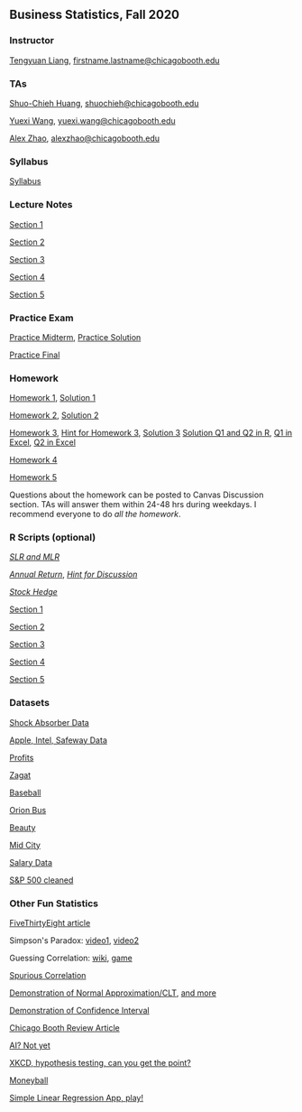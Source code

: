 ## Business Statistics, Fall 2020

### Instructor
[Tengyuan Liang](https://tyliang.github.io/Tengyuan.Liang/), firstname.lastname@chicagobooth.edu

### TAs
[Shuo-Chieh Huang](mailto:shuochieh@chicagobooth.edu), shuochieh@chicagobooth.edu

[Yuexi Wang](mailto:yuexi.wang@chicagobooth.edu), yuexi.wang@chicagobooth.edu

[Alex Zhao](mailto:alexzhao@chicagobooth.edu), alexzhao@chicagobooth.edu

### Syllabus
[Syllabus](Syllabus.pdf)

### Lecture Notes

[Section 1](Lecture/Section1.pdf)

[Section 2](Lecture/Section2.pdf)

[Section 3](Lecture/Section3.pdf)

[Section 4](Lecture/Section4.pdf)

[Section 5](Lecture/Section5.pdf)

<!-- [Week 10, Bonus]() -->

<!-- [Key Points](Review.txt) -->

### Practice Exam

[Practice Midterm](Homework/practice_midterm.pdf), [Practice Solution](Homework/practice_midterm_solution.pdf)

[Practice Final](Homework/practice_final.pdf)<!-- , [Practice Solution](Homework/practice_final_solution.pdf) -->

<!--
[Midterm Solution](Homework/midterm_fall19_solution.pdf) -->

<!--
[Final Solution](Homework/Final-Fall18-sol.pdf) -->

### Homework

[Homework 1](Homework/HW1.pdf), [Solution 1](Homework/HW1_sol.pdf)

[Homework 2](Homework/HW2.pdf), [Solution 2](Homework/HW2_sol.pdf)

[Homework 3](Homework/HW3.pdf), [Hint for Homework 3](Homework/HW3_hint.zip), [Solution 3](Homework/HW3_sol.pdf)
[Solution Q1 and Q2 in R](Homework/HW3-TA.pdf), [Q1 in Excel](Homework/Question1.xlsx), [Q2 in Excel](Homework/Question2.xlsx)

[Homework 4](Homework/HW4.pdf)<!-- , [Solution 4](Homework/HW4_sol.pdf) -->

[Homework 5](Homework/HW5.pdf)<!-- , [Solution 5](Homework/HW5_sol.pdf) -->

Questions about the homework can be posted to Canvas Discussion section. TAs will answer
them within 24-48 hrs during weekdays. I recommend everyone to do *all the homework*.


### R Scripts (optional)
<!--- [*Week 10, Script*](Lecture/Data_Science_Script.html) 

[*Dummies and Interactions*](Lecture/dummy.html)--->

[*SLR and MLR*](Lecture/Apple_Intel_Safeway.html) 

[*Annual Return*](Lecture/AnnualReturn.html), [*Hint for Discussion*](Lecture/AnnualReturn-Student-File.zip)

[*Stock Hedge*](Lecture/StockHedge.html)

[Section 1](Rscript/Section1.R)

[Section 2](Rscript/Section2.R)

[Section 3](Rscript/Section3.R)

[Section 4](Rscript/Section4.R)

[Section 5](Rscript/Section5.R)



### Datasets

[Shock Absorber Data](Datasets/shock.csv)

[Apple, Intel, Safeway Data](Datasets/Apple_Intel_Safeway.xls)

[Profits](Datasets/Profits.csv)

[Zagat](Datasets/zagat.csv)

[Baseball](Datasets/RunsPerGame.csv)

[Orion Bus](Datasets/Orion.xls)

[Beauty](Datasets/BeautyData.csv)

[Mid City](Datasets/MidCity.csv)

[Salary Data](Datasets/SalaryData.xls)

[S&P 500 cleaned](Datasets/SP500.csv)






### Other Fun Statistics

[FiveThirtyEight article](http://fivethirtyeight.com/features/why-fivethirtyeight-gave-trump-a-better-chance-than-almost-anyone-else/)

Simpson's Paradox: [video1](https://www.youtube.com/watch?v=ebEkn-BiW5k), [video2](https://www.youtube.com/watch?time_continue=9&v=E_ME4P9fQbo)

Guessing Correlation: [wiki](https://en.wikipedia.org/wiki/Guess_the_Correlation), [game](http://guessthecorrelation.com/)

[Spurious Correlation](http://www.tylervigen.com/spurious-correlations)

[Demonstration of Normal Approximation/CLT](https://gallery.shinyapps.io/CLT_mean/), [and more](https://openintro.shinyapps.io/CLT_prop/)


[Demonstration of Confidence Interval](https://shiny.rit.albany.edu/stat/confidence/)

[Chicago Booth Review Article](http://review.chicagobooth.edu/economics/2016/video/why-cant-we-close-gender-gap)

[AI? Not yet](https://medium.com/@mijordan3/artificial-intelligence-the-revolution-hasnt-happened-yet-5e1d5812e1e7)

[XKCD, hypothesis testing, can you get the point?](https://xkcd.com/882/)

[Moneyball](https://www.youtube.com/watch?v=yGf6LNWY9AI)

[Simple Linear Regression App, play!](https://gallery.shinyapps.io/simple_regression/)














<!-- You can use the [editor on GitHub](https://github.com/tyliang/BUS41000/edit/master/README.md) to maintain and preview the content for your website in Markdown files.

Whenever you commit to this repository, GitHub Pages will run [Jekyll](https://jekyllrb.com/) to rebuild the pages in your site, from the content in your Markdown files.

### Markdown

Markdown is a lightweight and easy-to-use syntax for styling your writing. It includes conventions for

```markdown
Syntax highlighted code block

# Header 1
## Header 2
### Header 3

- Bulleted
- List

1. Numbered
2. List

**Bold** and _Italic_ and `Code` text

[Link](url) and ![Image](src)
```

```r
# Generate 5000 worlds, each simulate 20 years
returns = matrix(rnorm(n = 5000*20, mean = 6, sd = 15),
                 nrow = 5000, ncol=20)/100
total_wealth = apply(1+returns, 1, prod)
# Plotting
d = density(total_wealth)
plot(d, xlab="total wealth in $", ylab = "density",
      main = "Total wealth in 20 years", xlim = c(0,20))
abline(v = mean(total_wealth), col = 'red', lty=2)
abline(v = median(total_wealth), col = 'blue', lty=2)
legend("topright",
  legend = c(paste("mean ", round(mean(total_wealth),2)),
        paste("median ", round(median(total_wealth),2))),
       col = c('red', 'blue'), lty = c(2,2))
```


For more details see [GitHub Flavored Markdown](https://guides.github.com/features/mastering-markdown/).

### Jekyll Themes

Your Pages site will use the layout and styles from the Jekyll theme you have selected in your [repository settings](https://github.com/tyliang/BUS41000/settings). The name of this theme is saved in the Jekyll `_config.yml` configuration file.

### Support or Contact

Having trouble with Pages? Check out our [documentation](https://help.github.com/categories/github-pages-basics/) or [contact support](https://github.com/contact) and we’ll help you sort it out. -->
